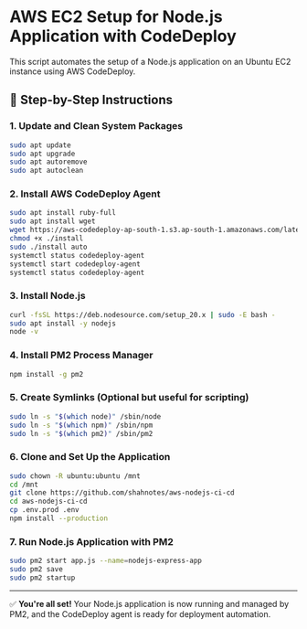 # AWS EC2 Setup for Node.js Application with CodeDeploy

This script automates the setup of a Node.js application on an Ubuntu EC2 instance using AWS CodeDeploy.

## 🔧 Step-by-Step Instructions

### 1. Update and Clean System Packages

```bash
sudo apt update
sudo apt upgrade
sudo apt autoremove
sudo apt autoclean
```

### 2. Install AWS CodeDeploy Agent

```bash
sudo apt install ruby-full
sudo apt install wget
wget https://aws-codedeploy-ap-south-1.s3.ap-south-1.amazonaws.com/latest/install
chmod +x ./install
sudo ./install auto
systemctl status codedeploy-agent
systemctl start codedeploy-agent
systemctl status codedeploy-agent
```

### 3. Install Node.js

```bash
curl -fsSL https://deb.nodesource.com/setup_20.x | sudo -E bash -
sudo apt install -y nodejs
node -v
```

### 4. Install PM2 Process Manager

```bash
npm install -g pm2
```

### 5. Create Symlinks (Optional but useful for scripting)

```bash
sudo ln -s "$(which node)" /sbin/node
sudo ln -s "$(which npm)" /sbin/npm
sudo ln -s "$(which pm2)" /sbin/pm2
```

### 6. Clone and Set Up the Application

```bash
sudo chown -R ubuntu:ubuntu /mnt
cd /mnt
git clone https://github.com/shahnotes/aws-nodejs-ci-cd
cd aws-nodejs-ci-cd
cp .env.prod .env
npm install --production
```

### 7. Run Node.js Application with PM2

```bash
sudo pm2 start app.js --name=nodejs-express-app
sudo pm2 save
sudo pm2 startup
```

---

✅ **You're all set!** Your Node.js application is now running and managed by PM2, and the CodeDeploy agent is ready for deployment automation.